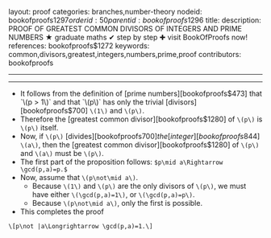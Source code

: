 layout: proof
categories: branches,number-theory
nodeid: bookofproofs$1297
orderid: 50
parentid: bookofproofs$1296
title: 
description: PROOF OF GREATEST COMMON DIVISORS OF INTEGERS AND PRIME NUMBERS &#9733; graduate maths &#10004; step by step &#10010; visit BookOfProofs now!
references: bookofproofs$1272
keywords: common,divisors,greatest,integers,numbers,prime,proof
contributors: bookofproofs

---


---

* It follows from the definition of [prime numbers][bookofproofs$473] that `\(p > 1\)` and that `\(p\)` has only the trivial [divisors][bookofproofs$700] `\(1\)` and `\(p\)`. 
* Therefore the [greatest common divisor][bookofproofs$1280] of `\(p\)` is `\(p\)` itself. 
* Now, if `\(p\)` [divides][bookofproofs$700] the [integer][bookofproofs$844] `\(a\)`, then the [greatest common divisor][bookofproofs$1280] of `\(p\)` and `\(a\)` must be `\(p\)`. 
* The first part of the proposition follows: `$p\mid a\Rightarrow \gcd(p,a)=p.$`
* Now, assume that `\(p\not\mid a\)`. 
   * Because `\(1\)` and `\(p\)` are the only divisors of `\(p\)`, we must have either `\(\gcd(p,a)=1\)`, or `\(\gcd(p,a)=p\)`. 
   * Because `\(p\not\mid a\)`, only the first is possible. 
* This completes the proof

`\[p\not |a\Longrightarrow \gcd(p,a)=1.\]`
